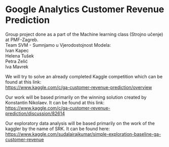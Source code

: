 # Google Analytics Customer Revenue Prediction
Group project done as a part of the Machine learning class (Strojno učenje) at PMF-Zagreb.\
Team SVM - Sumnjamo u Vjerodostojnost Modela:\
Ivan Kapec\
Helena Tušek\
Petra Zelić\
Iva Mavrek

We will try to solve an already completed Kaggle competition which can be found at this link:\
https://www.kaggle.com/c/ga-customer-revenue-prediction/overview

Our work will be based primarily on the winning solution created by Konstantin Nikolaev. It can be found at this link:\
https://www.kaggle.com/c/ga-customer-revenue-prediction/discussion/82614

Our exploratory data analysis will be based primarily on the work of the kaggler by the name of SRK. It can be found here:\
https://www.kaggle.com/sudalairajkumar/simple-exploration-baseline-ga-customer-revenue
